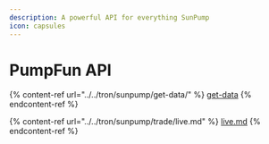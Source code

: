 ```yaml
---
description: A powerful API for everything SunPump
icon: capsules
---
```


# PumpFun API

{% content-ref url="../../tron/sunpump/get-data/" %}
[get-data](../../tron/sunpump/get-data/)
{% endcontent-ref %}

{% content-ref url="../../tron/sunpump/trade/live.md" %}
[live.md](../../tron/sunpump/trade/live.md)
{% endcontent-ref %}


